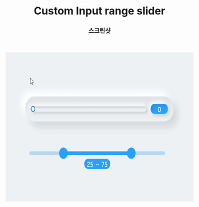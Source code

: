 <h1 align="center">Custom Input range slider</h1>

<h3 align="center">스크린샷</h3>
</br>
<p align="center"> 
<img src="./screenshot_gif.gif" width="650" height="400" />
</p>
